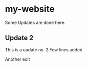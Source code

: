 # my-website

Some Updates are done here.

## Update 2

This is a update no. 2
Few lines added

Another edit